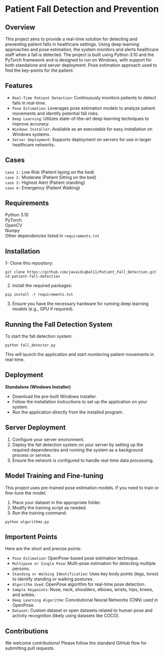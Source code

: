 # Patient Fall Detection and Prevention

## Overview
This project aims to provide a real-time solution for detecting and preventing patient falls in healthcare settings. Using deep learning approaches and pose estimation, the system monitors and alerts healthcare staff when a fall is detected. The project is built using Python 3.10 and the PyTorch framework and is designed to run on Windows, with support for both standalone and server deployment. Pose estimation approach used to find the key-points for the patient. 

## Features
- `Real-Time Patient Detection`: Continuously monitors patients to detect falls in real-time.
- `Pose Estimation`: Leverages pose estimation models to analyze patient movements and identify potential fall risks.
- `Deep Learning`: Utilizes state-of-the-art deep learning techniques to improve accuracy.
- `Windows Installer`: Available as an executable for easy installation on Windows systems.
- `Server Deployment`: Supports deployment on servers for use in larger healthcare networks.

## Cases
`case 1:` Low Risk (Patient laying on the bed) <br>
`case 2:` Moderate (Patient Sitting on the bed) <br>
`case 3:` Highest Alert (Patient standing) <br>
`case 4:` Emergency (Patient Walking) <br>

## Requirements
Python 3.10 <br>
PyTorch <br>
OpenCV <br>
Numpy <br>
Other dependencies listed in `requirements.txt`

## Installation
1- Clone this repository:

```shell
git clone https://github.com/javaidiqbal11/Patient_Fall_Detection.git
cd patient-fall-detection
```
2. Install the required packages:
```shell
pip install -r requirements.txt
```
3. Ensure you have the necessary hardware for running deep learning models (e.g., GPU if required).

## Running the Fall Detection System
To start the fall detection system:

```shell
python fall_detector.py
```
This will launch the application and start monitoring patient movements in real-time.

## Deployment
**Standalone (Windows Installer)**
- Download the pre-built Windows installer.
- Follow the installation instructions to set up the application on your system.
- Run the application directly from the installed program.

## Server Deployment
1. Configure your server environment.
2. Deploy the fall detection system on your server by setting up the required dependencies and running the system as a background process or service.
3. Ensure the network is configured to handle real-time data processing.

## Model Training and Fine-tuning
This project uses pre-trained pose estimation models. If you need to train or fine-tune the model:

1. Place your dataset in the appropriate folder.
2. Modify the training script as needed.
3. Run the training command:

```shell
python algorithms.py
```

## Importent Points 
Here are the short and precise points:

- `Pose Estimation`: OpenPose-based pose estimation technique.
- `Multipose or Single Pose`: Multi-pose estimation for detecting multiple persons.
- `Standing or Walking Identification`: Uses key body points (legs, torso) to identify standing or walking postures.
- `Algorithm Used`: OpenPose algorithm for real-time pose detection.
- `Sample Keypoints`: Nose, neck, shoulders, elbows, wrists, hips, knees, and ankles.
- `Deep Learning Algorithm`: Convolutional Neural Networks (CNN) used in OpenPose.
- `Dataset`: Custom dataset or open datasets related to human pose and activity recognition (likely using datasets like COCO).

## Contributions
We welcome contributions! Please follow the standard GitHub flow for submitting pull requests.
